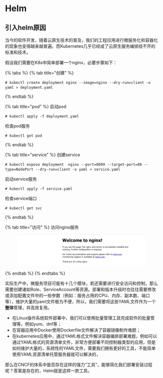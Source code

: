# Helm

## 引入helm原因

当今的软件开发，随着云原生技术的普及，我们的工程应用进行微服务化和容器化的现象也变得越来越普遍。而Kubernetes几乎已经成了云原生服务编排绕不开的标准和技术。

假设我们需要在K8s中简单部署一个nginx，必要步骤如下：



{% tabs %}
{% tab title="创建" %}
```
# kubectl create deployment nginx --image=nginx --dry-run=client -o yaml > deployment.yaml
```


{% endtab %}

{% tab title="pod" %}
启动pod

```
# kubectl apply -f deployment.yaml
```

检查pod服务

```
# kubectl get pod
```
{% endtab %}

{% tab title="service" %}
创建service

```
# kubectl expose deployment  nginx --port=8099 --target-port=80 --type=NodePort --dry-run=client -o yaml > service.yaml
```

启动service服务

```
# kubectl apply -f service.yaml
```

检查service端口

```
# kubectl get svc
```


{% endtab %}

{% tab title="访问" %}
访问nginx服务

<figure><img src="../../.gitbook/assets/image-20220728133433498.png" alt=""><figcaption></figcaption></figure>
{% endtab %}
{% endtabs %}

实际生产中，微服务项目可能有十几个模块，若还需要进行安全访问和控制，那么需要创建诸如Role、ServiceAccount等资源。部署和版本升级时也往往需要修改或添加配置文件中的一些参数（例如：服务占用的CPU、内存、副本数、端口等），维护大量的yaml文件极为不便，所以，我们需要将这些YAML文件作为一个**整体**管理，并高效复用。

* 在Linux操作系统软件部署中，我们可以使用批量管理工具完成软件的批量管理等，例如yum、dnf等；
* 在容器应用中Docker使用Dockerfile文件解决了容器镜像制作难题；
* 在kubernetes应用中，通过YAML格式文件解决容器编排部署难题，例如可以通过YAML格式的资源清单文件，非常方便部署不同控制器类型的应用，但是如何维护大量的，系统性的YAML文件，需要我们拥有更好的工具，不能简单使用YAML资源清单托管服务器就可以解决的，

那么在CNCF的体系中是否存在这样的强力“工具”，能够简化我们部署安装过程呢？答案是存在的，Helm就是这样一款工具。

